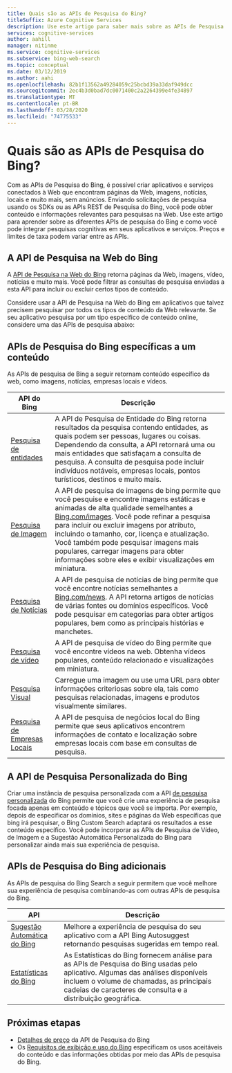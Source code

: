 ```yaml
---
title: Quais são as APIs de Pesquisa do Bing?
titleSuffix: Azure Cognitive Services
description: Use este artigo para saber mais sobre as APIs de Pesquisa do Bing e como você pode habilitar pesquisas de Internet cognitivas em seus aplicativos e serviços.
services: cognitive-services
author: aahill
manager: nitinme
ms.service: cognitive-services
ms.subservice: bing-web-search
ms.topic: conceptual
ms.date: 03/12/2019
ms.author: aahi
ms.openlocfilehash: 82b1f13562a49284059c25bcbd39a33daf949dcc
ms.sourcegitcommit: 2ec4b3d0bad7dc0071400c2a2264399e4fe34897
ms.translationtype: MT
ms.contentlocale: pt-BR
ms.lasthandoff: 03/28/2020
ms.locfileid: "74775533"
---
```

# <a name="what-are-the-bing-search-apis"></a>Quais são as APIs de Pesquisa do Bing?

Com as APIs de Pesquisa do Bing, é possível criar aplicativos e serviços conectados à Web que encontram páginas da Web, imagens, notícias, locais e muito mais, sem anúncios. Enviando solicitações de pesquisa usando os SDKs ou as APIs REST de Pesquisa do Bing, você pode obter conteúdo e informações relevantes para pesquisas na Web. Use este artigo para aprender sobre as diferentes APIs de pesquisa do Bing e como você pode integrar pesquisas cognitivas em seus aplicativos e serviços. Preços e limites de taxa podem variar entre as APIs.

## <a name="the-bing-web-search-api"></a>A API de Pesquisa na Web do Bing

A [API de Pesquisa na Web do Bing](../Bing-Web-Search/overview.md) retorna páginas da Web, imagens, vídeo, notícias e muito mais. Você pode filtrar as consultas de pesquisa enviadas a esta API para incluir ou excluir certos tipos de conteúdo.

Considere usar a API de Pesquisa na Web do Bing em aplicativos que talvez precisem pesquisar por todos os tipos de conteúdo da Web relevante. Se seu aplicativo pesquisa por um tipo específico de conteúdo online, considere uma das APIs de pesquisa abaixo:

## <a name="content-specific-bing-search-apis"></a>APIs de Pesquisa do Bing específicas a um conteúdo

As APIs de pesquisa de Bing a seguir retornam conteúdo específico da web, como imagens, notícias, empresas locais e vídeos.

| API do Bing | Descrição |
| -- | -- |
| [Pesquisa de entidades](../Bing-Entities-Search/overview.md) | A API de Pesquisa de Entidade do Bing retorna resultados da pesquisa contendo entidades, as quais podem ser pessoas, lugares ou coisas. Dependendo da consulta, a API retornará uma ou mais entidades que satisfaçam a consulta de pesquisa. A consulta de pesquisa pode incluir indivíduos notáveis, empresas locais, pontos turísticos, destinos e muito mais. |
| [Pesquisa de Imagem](../Bing-Image-Search/overview.md) | A API de pesquisa de imagens de bing permite que você pesquise e encontre imagens estáticas e animadas de alta qualidade semelhantes a [Bing.com/images](https://www.Bing.com/images). Você pode refinar a pesquisa para incluir ou excluir imagens por atributo, incluindo o tamanho, cor, licença e atualização. Você também pode pesquisar imagens mais populares, carregar imagens para obter informações sobre eles e exibir visualizações em miniatura. |
| [Pesquisa de Notícias](../Bing-News-Search/search-the-web.md) | A API de pesquisa de notícias de bing permite que você encontre notícias semelhantes a [Bing.com/news](https://www.Bing.com/news). A API retorna artigos de notícias de várias fontes ou domínios específicos. Você pode pesquisar em categorias para obter artigos populares, bem como as principais histórias e manchetes. |
| [Pesquisa de vídeo](../Bing-Video-Search/overview.md) | A API de pesquisa de vídeo do Bing permite que você encontre vídeos na web. Obtenha vídeos populares, conteúdo relacionado e visualizações em miniatura. |
| [Pesquisa Visual](../Bing-visual-search/overview.md) | Carregue uma imagem ou use uma URL para obter informações criteriosas sobre ela, tais como pesquisas relacionadas, imagens e produtos visualmente similares. |
 [Pesquisa de Empresas Locais](../bing-local-business-search/overview.md) | A API de pesquisa de negócios local do Bing permite que seus aplicativos encontrem informações de contato e localização sobre empresas locais com base em consultas de pesquisa. |

## <a name="the-bing-custom-search-api"></a>A API de Pesquisa Personalizada do Bing

Criar uma instância de pesquisa personalizada com a API [de pesquisa personalizada](../Bing-Custom-Search/overview.md) do Bing permite que você crie uma experiência de pesquisa focada apenas em conteúdo e tópicos que você se importa. Por exemplo, depois de especificar os domínios, sites e páginas da Web específicas que bing irá pesquisar, o Bing Custom Search adaptará os resultados a esse conteúdo específico. Você pode incorporar as APIs de Pesquisa de Vídeo, de Imagem e a Sugestão Automática Personalizada do Bing para personalizar ainda mais sua experiência de pesquisa.

## <a name="additional-bing-search-apis"></a>APIs de Pesquisa do Bing adicionais

As APIs de pesquisa do Bing Search a seguir permitem que você melhore sua experiência de pesquisa combinando-as com outras APIs de pesquisa do Bing.

| API | Descrição |
| -- | -- |
| [Sugestão Automática do Bing](../Bing-Autosuggest/get-suggested-search-terms.md) | Melhore a experiência de pesquisa do seu aplicativo com a API Bing Autosuggest retornando pesquisas sugeridas em tempo real.  |
| [Estatísticas do Bing](bing-web-stats.md) | As Estatísticas do Bing fornecem análise para as APIs de Pesquisa do Bing usadas pelo aplicativo. Algumas das análises disponíveis incluem o volume de chamadas, as principais cadeias de caracteres de consulta e a distribuição geográfica. |

## <a name="next-steps"></a>Próximas etapas

* [Detalhes de preço](https://azure.microsoft.com/pricing/details/cognitive-services/search-api/) da API de Pesquisa do Bing
* Os [Requisitos de exibição e uso do Bing](./use-display-requirements.md) especificam os usos aceitáveis do conteúdo e das informações obtidas por meio das APIs de pesquisa do Bing.
